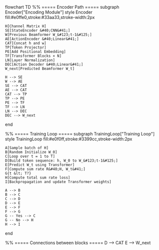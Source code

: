 flowchart TD
%% ===== Encoder Path =====
subgraph Encoder["Encoding Module"]
    style Encoder fill:#e0ffe0,stroke:#33aa33,stroke-width:2px

    H[Channel Matrix H]
    SE[StateEncoder &#40;CNN&#41;]
    W[Previous Beamformer W_&#123;t-1&#125;]
    AE[ActionEncoder &#40;Linear&#41;]
    CAT[Concat h and w]
    TP[Token Projector]
    PE[Add Positional Embedding]
    TF[Transformer Blocks × N]
    LN[Layer Normalization]
    DEC[Action Decoder &#40;Linear&#41;]
    W_next[Predicted Beamformer W_t]

    H --> SE
    W --> AE
    SE --> CAT
    AE --> CAT
    CAT --> TP
    TP --> PE
    PE --> TF
    TF --> LN
    LN --> DEC
    DEC --> W_next
end

%% ===== Training Loop =====
subgraph TrainingLoop["Training Loop"]
    style TrainingLoop fill:#e0f0ff,stroke:#3399cc,stroke-width:2px

    A[Sample batch of H]
    B[Random Initialize W_0]
    C[Loop over t = 1 to T]
    D[Build token sequence: h, W_0 to W_&#123;t-1&#125;]
    E[Predict W_t using Transformer]
    F[Compute sum rate R&#40;H, W_t&#41;]
    G{t &lt; T?}
    H[Compute total sum rate loss]
    I[Backpropagation and update Transformer weights]

    A --> B
    B --> C
    C --> D
    D --> E
    E --> F
    F --> G
    G -- Yes --> C
    G -- No --> H
    H --> I
end

%% ===== Connections between blocks =====
D --> CAT
E --> W_next
